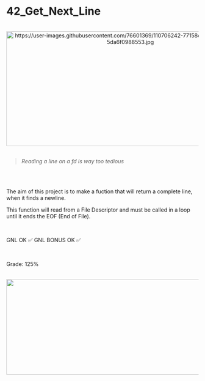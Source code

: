# 42_Get_Next_Line

<div align="center"><br>
  <img src="https://user-images.githubusercontent.com/76601369/110706242-77158d00-81ef-11eb-8085-5da6f0988553.jpg" alt="https://user-images.githubusercontent.com/76601369/110706242-77158d00-81ef-11eb-8085-5da6f0988553.jpg" width="650" height="300">
</div>
</br>

> *Reading a line on a fd is way too tedious*
</br>
</br>
<p> The aim of this project is to make a fuction that will return a complete line, when it finds a newline.</br>
<p> This function will read from a File Descriptor and must be called in a loop until it ends the EOF (End of File).
</br></p>
</br>
<p> GNL OK ✅ GNL BONUS OK ✅</p>
</br>
<p> Grade: 125% </p>
<div style="display: inline"><br>
   <img src="https://cdn.discordapp.com/attachments/461563270411714561/909915854735560744/Image_11-15-21_at_9.10_PM.jpeg" class="transparent shrinkToFit" width="2000" height="250">
</div>
